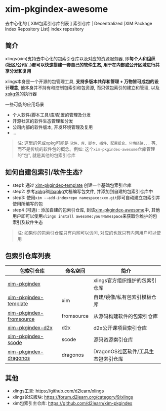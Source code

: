 # xim-pkgindex-awesome

去中心化的 [ XIM包索引仓库列表 ] 索引仓库 | Decentralized [XIM Package Index Repository List] index repository

## 简介

xlings(xim)支持去中心化的包索引仓库以及对应的资源服务器, 即**每个人和组织(社区/公司/..)都可以快速搭建一套自己的软件生态, 用于在内部或公开区域进行共享分发和复用**

xlings本身是一个开源的包管理工具, **支持多版本共存和管理 + 万物皆可成包的设计理念**, 他本身并不持有和控制包索引和包资源, 而只做包索引的建立和管理, 以及[xpkg包](https://xlings.d2learn.org/documents/xpkg/intro.html)的执行器

一些可能的应用场景

- 个人软件/脚本工具/库/配置的管理及分发
- 开源社区的软件生态管理和分发
- 公司内部的软件版本, 开发环境管理及复用
- ...

> 注: 这里的包或xpkg可能是 `软件、库、脚本、插件、配置组合、环境搭建...` 等, 而不是传统的软件包的概念。例如: 这个`xim-pkgindex-awesome`仓库管理的"包", 就是其他的包索引仓库

## 如何自建包索引/软件生态?

- step1: 通过 [xim-pkgindex-template](https://github.com/new?template_name=xim-pkgindex-template&template_owner=d2learn) 创建一个基础包索引仓库
- step2: 参考[xpkg](https://xlings.d2learn.org/documents/xpkg/intro.html)和[libxpkg](https://xlings.d2learn.org/documents/libxpkg/intro.html)文档编写包文件, 并添加到自建的包索引仓库中
- step3: 使用`xim --add-indexrepo namespace:xxx.git`即可自动建立包索引并使用所编写的包
- step4 (可选) : 添加自建的包索引仓库, 到该[xim-pkgindex-awesome]()中, 其他用户即可以使用`xlings install awesome:yourNamespace`来获取你维护的包索引及软件生态

> 注: 如果你的包索引仓库只有内网可以访问, 对应的也就只有内网用户可以使用

## 包索引仓库列表

| 包索引仓库 | 命名空间 | 简介 |
| --- | --- | --- |
| [xim-pkgindex](https://github.com/d2learn/xim-pkgindex) | | xlings官方组织维护的包索引仓库 |
| [xim-pkgindex-template](https://github.com/d2learn/xim-pkgindex-template) | xim | 自建/镜像/私有包索引模板仓库 |
| [xim-pkgindex-fromsource](https://github.com/d2learn/xim-pkgindex-fromsource) | fromsource | 从源码构建软件的包索引仓库 |
| [xim-pkgindex-d2x](https://github.com/d2learn/xim-pkgindex-d2x) | d2x | d2x公开课项目索引仓库 |
| [xim-pkgindex-scode](https://github.com/d2learn/xim-pkgindex-scode) | scode | 源码资源索引仓库 |
| [xim-pkgindex-dragonos](https://github.com/d2learn/xim-pkgindex-awesome/blob/main/pkgs/d/dragonos.lua) | dragonos | DragonOS社区软件/工具生态包索引仓库 |

## 其他

- xlings工具: https://github.com/d2learn/xlings
- xlings论坛版块: https://forum.d2learn.org/category/9/xlings
- xim包索引主仓库: https://github.com/d2learn/xim-pkgindex
